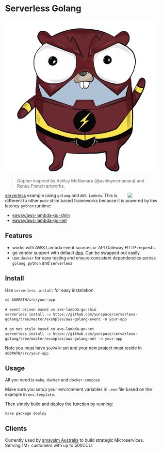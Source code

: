 # Serverless Golang

![alt text](./gopher.jpg "Serverless Golang Gopher")
> Gopher inspired by Ashley McNamara (@ashleymcnamara) and Renee French artworks.

[<img
src="https://rawgit.com/justserverless/awesome-serverless/master/logo_serverless.png"
align="right" width="100">](http://serverless.com)

[serverless](https://serverless.com/) example using `golang` and `AWS Lambda`. This is different to other `node` shim based frameworks
because it is powered by low latency `python` runtime:

- [eawsy/aws-lambda-go-shim](https://github.com/eawsy/aws-lambda-go-shim)
- [eawsy/aws-lambda-go-net](https://github.com/eawsy/aws-lambda-go-net)


## Features

- works with AWS Lambda event sources or API Gateway HTTP requests.
- go vendor support with default [dep](https://github.com/golang/dep). Can be swapped out easily.
- use `docker` for easy testing and ensure consistent dependencies across `golang`, `python` and `serverless`

## Install

Use `serverless install` for easy installation:

	cd $GOPATH/src/your-app

	# event driven based on aws-lambda-go-shim
    serverless install -u https://github.com/yunspace/serverless-golang/tree/master/examples/aws-golang-event -n your-app

	# go net style based on aws-lambda-go-net
    serverless install -u https://github.com/yunspace/serverless-golang/tree/master/examples/aws-golang-net -n your-app

Note you must have `$GOPATH` set and your new project must reside in `$GOPATH/src/your-app`

## Usage

All you need is `make`, `docker` and `docker-compose`

Make sure you setup your environment variables in `.env` file based on the example in `env.template`.

Then simply build and deploy the function by running:

	make package deploy

## Clients

Currently used by [amaysim Australia](https://www.amaysim.com.au/) to build
strategic Microservices. Serving 1M+ customers with up to 500CCU.
